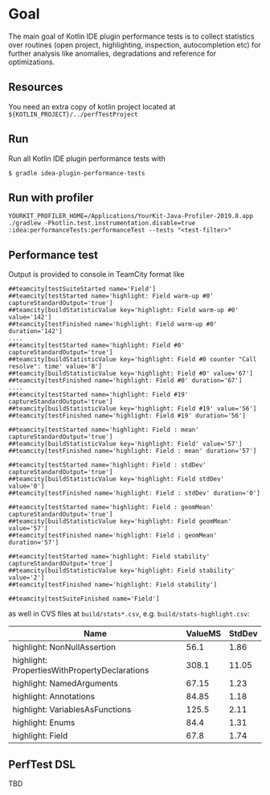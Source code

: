 # Goal

The main goal of Kotlin IDE plugin performance tests is to collect statistics over
routines (open project, highlighting, inspection, autocompletion etc) for
further analysis like anomalies, degradations and reference for optimizations.

## Resources

You need an extra copy of kotlin project located at `${KOTLIN_PROJECT}/../perfTestProject`

## Run 

Run all Kotlin IDE plugin performance tests with 

`$ gradle idea-plugin-performance-tests`

## Run with profiler

`YOURKIT_PROFILER_HOME=/Applications/YourKit-Java-Profiler-2019.8.app ./gradlew -Pkotlin.test.instrumentation.disable=true  :idea:performanceTests:performanceTest --tests "<test-filter>"`

## Performance test

Output is provided to console in TeamCity format like

```
##teamcity[testSuiteStarted name='Field']
##teamcity[testStarted name='highlight: Field warm-up #0' captureStandardOutput='true']
##teamcity[buildStatisticValue key='highlight: Field warm-up #0' value='142']
##teamcity[testFinished name='highlight: Field warm-up #0' duration='142']
....
##teamcity[testStarted name='highlight: Field #0' captureStandardOutput='true']
##teamcity[buildStatisticValue key='highlight: Field #0 counter "Call resolve": time' value='8']
##teamcity[buildStatisticValue key='highlight: Field #0' value='67']
##teamcity[testFinished name='highlight: Field #0' duration='67']
....
##teamcity[testStarted name='highlight: Field #19' captureStandardOutput='true']
##teamcity[buildStatisticValue key='highlight: Field #19' value='56']
##teamcity[testFinished name='highlight: Field #19' duration='56']

##teamcity[testStarted name='highlight: Field : mean' captureStandardOutput='true']
##teamcity[buildStatisticValue key='highlight: Field' value='57']
##teamcity[testFinished name='highlight: Field : mean' duration='57']

##teamcity[testStarted name='highlight: Field : stdDev' captureStandardOutput='true']
##teamcity[buildStatisticValue key='highlight: Field stdDev' value='0']
##teamcity[testFinished name='highlight: Field : stdDev' duration='0']

##teamcity[testStarted name='highlight: Field : geomMean' captureStandardOutput='true']
##teamcity[buildStatisticValue key='highlight: Field geomMean' value='57']
##teamcity[testFinished name='highlight: Field : geomMean' duration='57']

##teamcity[testStarted name='highlight: Field stability' captureStandardOutput='true']
##teamcity[buildStatisticValue key='highlight: Field stability' value='2']
##teamcity[testFinished name='highlight: Field stability']

##teamcity[testSuiteFinished name='Field']
```

as well in CVS files at `build/stats*.csv`, e.g. `build/stats-highlight.csv`:

 Name          | ValueMS                              | StdDev
--- | --- | ---
  highlight: NonNullAssertion | 56.1 | 1.86
  highlight: PropertiesWithPropertyDeclarations | 308.1 | 11.05
  highlight: NamedArguments | 67.15 | 1.23
  highlight: Annotations | 84.85 | 1.18
  highlight: VariablesAsFunctions | 125.5 | 2.11
  highlight: Enums | 84.4 | 1.31
  highlight: Field | 67.8 | 1.74
  

## PerfTest DSL

TBD